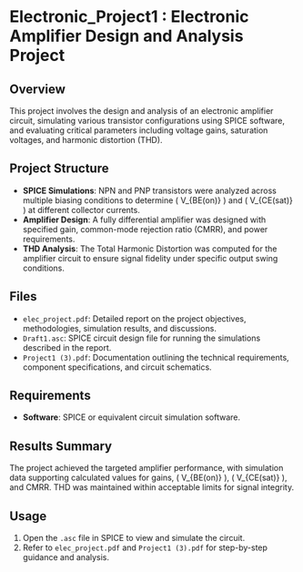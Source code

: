 # Electronic_Project1 : Electronic Amplifier Design and Analysis Project

## Overview
This project involves the design and analysis of an electronic amplifier circuit, simulating various transistor configurations using SPICE software, and evaluating critical parameters including voltage gains, saturation voltages, and harmonic distortion (THD).

## Project Structure

- **SPICE Simulations**: NPN and PNP transistors were analyzed across multiple biasing conditions to determine \( V_{BE(on)} \) and \( V_{CE(sat)} \) at different collector currents.
- **Amplifier Design**: A fully differential amplifier was designed with specified gain, common-mode rejection ratio (CMRR), and power requirements.
- **THD Analysis**: The Total Harmonic Distortion was computed for the amplifier circuit to ensure signal fidelity under specific output swing conditions.

## Files

- `elec_project.pdf`: Detailed report on the project objectives, methodologies, simulation results, and discussions.
- `Draft1.asc`: SPICE circuit design file for running the simulations described in the report.
- `Project1 (3).pdf`: Documentation outlining the technical requirements, component specifications, and circuit schematics.

## Requirements

- **Software**: SPICE or equivalent circuit simulation software.

## Results Summary

The project achieved the targeted amplifier performance, with simulation data supporting calculated values for gains, \( V_{BE(on)} \), \( V_{CE(sat)} \), and CMRR. THD was maintained within acceptable limits for signal integrity.

## Usage

1. Open the `.asc` file in SPICE to view and simulate the circuit.
2. Refer to `elec_project.pdf` and `Project1 (3).pdf` for step-by-step guidance and analysis.

